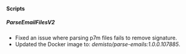 
#### Scripts

##### ParseEmailFilesV2

- Fixed an issue where parsing p7m files fails to remove signature.
- Updated the Docker image to: *demisto/parse-emails:1.0.0.107885*.
